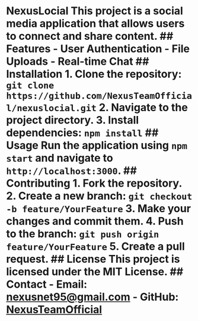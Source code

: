 # NexusLocial This project is a social media application that allows users to connect and share content. ## Features - User Authentication - File Uploads - Real-time Chat ## Installation 1. Clone the repository: `git clone https://github.com/NexusTeamOfficial/nexuslocial.git` 2. Navigate to the project directory. 3. Install dependencies: `npm install` ## Usage Run the application using `npm start` and navigate to `http://localhost:3000`. ## Contributing 1. Fork the repository. 2. Create a new branch: `git checkout -b feature/YourFeature` 3. Make your changes and commit them. 4. Push to the branch: `git push origin feature/YourFeature` 5. Create a pull request. ## License This project is licensed under the MIT License. ## Contact - Email: nexusnet95@gmail.com - GitHub: [NexusTeamOfficial](https://github.com/NexusTeamOfficial) 
